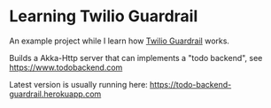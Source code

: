 # Learning Twilio Guardrail

An example project while I learn how [Twilio Guardrail](https://github.com/twilio/guardrail) works.

Builds a Akka-Http server that can implements a "todo backend", see https://www.todobackend.com

Latest version is usually running here: https://todo-backend-guardrail.herokuapp.com
